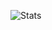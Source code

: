 ![Stats](https://github-readme-stats.vercel.app/api?username=Aj3douglas&show_icons=true&theme=tokyonight)
